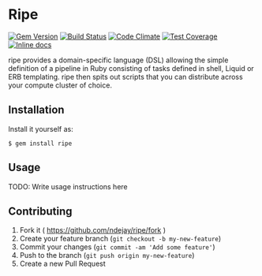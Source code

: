 # Ripe
[![Gem Version](https://badge.fury.io/rb/ripe.svg)](http://badge.fury.io/rb/ripe)
[![Build Status](https://travis-ci.org/ndejay/ripe.svg)](https://travis-ci.org/ndejay/ripe)
[![Code Climate](https://codeclimate.com/github/ndejay/ripe/badges/gpa.svg)](https://codeclimate.com/github/ndejay/ripe)
[![Test Coverage](https://codeclimate.com/github/ndejay/ripe/badges/coverage.svg)](https://codeclimate.com/github/ndejay/ripe)
[![Inline docs](http://inch-ci.org/github/ndejay/ripe.svg?branch=master)](http://inch-ci.org/github/ndejay/ripe)

ripe provides a domain-specific language (DSL) allowing the simple definition of a pipeline in Ruby
consisting of tasks defined in shell, Liquid or ERB templating.  ripe then spits out scripts that you can
distribute across your compute cluster of choice.

## Installation

Install it yourself as:

    $ gem install ripe

## Usage

TODO: Write usage instructions here

## Contributing

1. Fork it ( https://github.com/ndejay/ripe/fork )
2. Create your feature branch (`git checkout -b my-new-feature`)
3. Commit your changes (`git commit -am 'Add some feature'`)
4. Push to the branch (`git push origin my-new-feature`)
5. Create a new Pull Request
